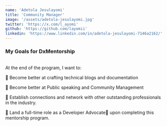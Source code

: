 ```yaml
---
name: 'Adetola Jesulayomi'
title: 'Community Manager'
image: '/assets/adetola-jesulayomi.jpg'
twitter: 'https://x.com/l_ayomi'
github: 'https://github.com/layomii'
linkedin: 'https://www.linkedin.com/in/adetola-jesulayomi-7146a2162/'
---
```


<div>
<h3>My Goals for DxMentorship</h3> <br/>
 At the end of the program, I want to: <br/>

📌 Become better at crafting technical blogs and documentation <br/>

📌 Become better at Public speaking and Community Management <br/>

📌 Establish connections and network with other outstanding professionals in the industry. <br/>

📌 Land a full-time role as a Developer Advocate🥑 upon completing this mentorship program.

</div>
